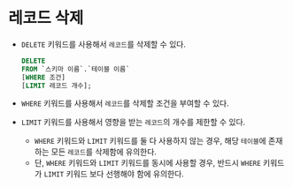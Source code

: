 # 레코드 삭제

- `DELETE` 키워드를 사용해서 `레코드`를 삭제할 수 있다.

  ```sql
  DELETE
  FROM `스키마 이름`.`테이블 이름`
  [WHERE 조건]
  [LIMIT 레코드 개수];
  ```

- `WHERE` 키워드를 사용해서 `레코드`를 삭제할 조건을 부여할 수 있다.
- `LIMIT` 키워드를 사용해서 영향을 받는 `레코드`의 개수를 제한할 수 있다.
  - `WHERE` 키워드와 `LIMIT` 키워드를 둘 다 사용하지 않는 경우, 해당 `테이블`에 존재하는 모든 `레코드`를 삭제함에 유의한다.
  - 단, `WHERE` 키워드와 `LIMIT` 키워드를 동시에 사용할 경우, 반드시 `WHERE` 키워드가 `LIMIT` 키워드 보다 선행해야 함에 유의한다.
